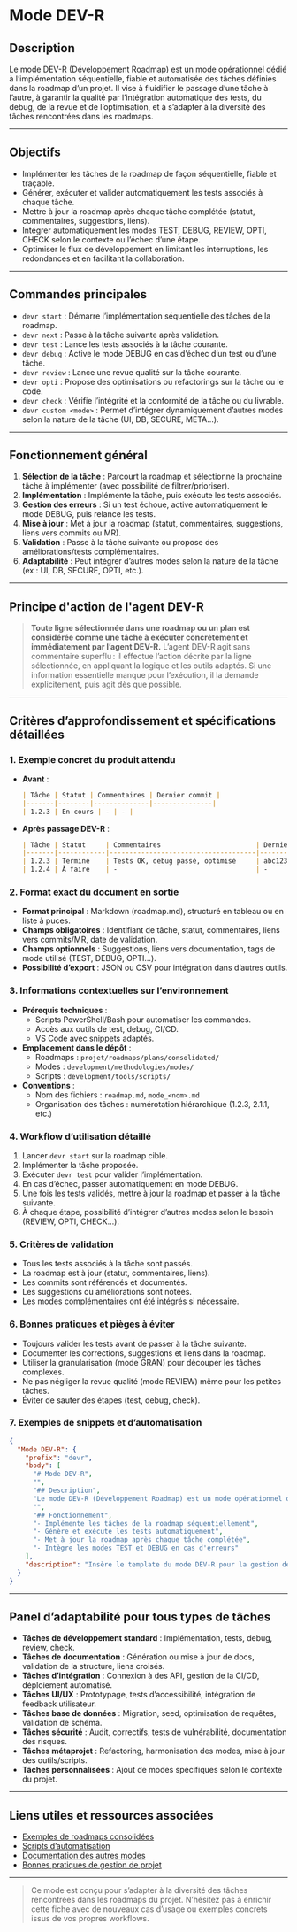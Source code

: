 ﻿# Mode DEV-R

## Description
Le mode DEV-R (Développement Roadmap) est un mode opérationnel dédié à l’implémentation séquentielle, fiable et automatisée des tâches définies dans la roadmap d’un projet. Il vise à fluidifier le passage d’une tâche à l’autre, à garantir la qualité par l’intégration automatique des tests, du debug, de la revue et de l’optimisation, et à s’adapter à la diversité des tâches rencontrées dans les roadmaps.

---

## Objectifs
- Implémenter les tâches de la roadmap de façon séquentielle, fiable et traçable.
- Générer, exécuter et valider automatiquement les tests associés à chaque tâche.
- Mettre à jour la roadmap après chaque tâche complétée (statut, commentaires, suggestions, liens).
- Intégrer automatiquement les modes TEST, DEBUG, REVIEW, OPTI, CHECK selon le contexte ou l’échec d’une étape.
- Optimiser le flux de développement en limitant les interruptions, les redondances et en facilitant la collaboration.

---

## Commandes principales
- `devr start` : Démarre l’implémentation séquentielle des tâches de la roadmap.
- `devr next` : Passe à la tâche suivante après validation.
- `devr test` : Lance les tests associés à la tâche courante.
- `devr debug` : Active le mode DEBUG en cas d’échec d’un test ou d’une tâche.
- `devr review` : Lance une revue qualité sur la tâche courante.
- `devr opti` : Propose des optimisations ou refactorings sur la tâche ou le code.
- `devr check` : Vérifie l’intégrité et la conformité de la tâche ou du livrable.
- `devr custom <mode>` : Permet d’intégrer dynamiquement d’autres modes selon la nature de la tâche (UI, DB, SECURE, META…).

---

## Fonctionnement général
1. **Sélection de la tâche** : Parcourt la roadmap et sélectionne la prochaine tâche à implémenter (avec possibilité de filtrer/prioriser).
2. **Implémentation** : Implémente la tâche, puis exécute les tests associés.
3. **Gestion des erreurs** : Si un test échoue, active automatiquement le mode DEBUG, puis relance les tests.
4. **Mise à jour** : Met à jour la roadmap (statut, commentaires, suggestions, liens vers commits ou MR).
5. **Validation** : Passe à la tâche suivante ou propose des améliorations/tests complémentaires.
6. **Adaptabilité** : Peut intégrer d’autres modes selon la nature de la tâche (ex : UI, DB, SECURE, OPTI, etc.).

---

## Principe d'action de l'agent DEV-R

> **Toute ligne sélectionnée dans une roadmap ou un plan est considérée comme une tâche à exécuter concrètement et immédiatement par l’agent DEV-R.**
> L’agent DEV-R agit sans commentaire superflu : il effectue l’action décrite par la ligne sélectionnée, en appliquant la logique et les outils adaptés.
> Si une information essentielle manque pour l’exécution, il la demande explicitement, puis agit dès que possible.

---

## Critères d’approfondissement et spécifications détaillées

### 1. Exemple concret du produit attendu
- **Avant** :  
  ```markdown
  | Tâche | Statut | Commentaires | Dernier commit |
  |-------|--------|--------------|---------------|
  | 1.2.3 | En cours | - | - |
  ```
- **Après passage DEV-R** :  
  ```markdown
  | Tâche | Statut     | Commentaires                        | Dernier commit |
  |-------|------------|-------------------------------------|---------------|
  | 1.2.3 | Terminé    | Tests OK, debug passé, optimisé     | abc1234       |
  | 1.2.4 | À faire    | -                                   | -             |
  ```

### 2. Format exact du document en sortie
- **Format principal** : Markdown (roadmap.md), structuré en tableau ou en liste à puces.
- **Champs obligatoires** : Identifiant de tâche, statut, commentaires, liens vers commits/MR, date de validation.
- **Champs optionnels** : Suggestions, liens vers documentation, tags de mode utilisé (TEST, DEBUG, OPTI…).
- **Possibilité d’export** : JSON ou CSV pour intégration dans d’autres outils.

### 3. Informations contextuelles sur l’environnement
- **Prérequis techniques** :  
  - Scripts PowerShell/Bash pour automatiser les commandes.
  - Accès aux outils de test, debug, CI/CD.
  - VS Code avec snippets adaptés.
- **Emplacement dans le dépôt** :  
  - Roadmaps : `projet/roadmaps/plans/consolidated/`
  - Modes : `development/methodologies/modes/`
  - Scripts : `development/tools/scripts/`
- **Conventions** :  
  - Nom des fichiers : `roadmap.md`, `mode_<nom>.md`
  - Organisation des tâches : numérotation hiérarchique (1.2.3, 2.1.1, etc.)

### 4. Workflow d’utilisation détaillé
1. Lancer `devr start` sur la roadmap cible.
2. Implémenter la tâche proposée.
3. Exécuter `devr test` pour valider l’implémentation.
4. En cas d’échec, passer automatiquement en mode DEBUG.
5. Une fois les tests validés, mettre à jour la roadmap et passer à la tâche suivante.
6. À chaque étape, possibilité d’intégrer d’autres modes selon le besoin (REVIEW, OPTI, CHECK…).

### 5. Critères de validation
- Tous les tests associés à la tâche sont passés.
- La roadmap est à jour (statut, commentaires, liens).
- Les commits sont référencés et documentés.
- Les suggestions ou améliorations sont notées.
- Les modes complémentaires ont été intégrés si nécessaire.

### 6. Bonnes pratiques et pièges à éviter
- Toujours valider les tests avant de passer à la tâche suivante.
- Documenter les corrections, suggestions et liens dans la roadmap.
- Utiliser la granularisation (mode GRAN) pour découper les tâches complexes.
- Ne pas négliger la revue qualité (mode REVIEW) même pour les petites tâches.
- Éviter de sauter des étapes (test, debug, check).

### 7. Exemples de snippets et d’automatisation
```json
{
  "Mode DEV-R": {
    "prefix": "devr",
    "body": [
      "# Mode DEV-R",
      "",
      "## Description",
      "Le mode DEV-R (Développement Roadmap) est un mode opérationnel qui se concentre sur l'implémentation des tâches définies dans la roadmap.",
      "",
      "## Fonctionnement",
      "- Implémente les tâches de la roadmap séquentiellement",
      "- Génère et exécute les tests automatiquement",
      "- Met à jour la roadmap après chaque tâche complétée",
      "- Intègre les modes TEST et DEBUG en cas d'erreurs"
    ],
    "description": "Insère le template du mode DEV-R pour la gestion de roadmap."
  }
}
```

---

## Panel d’adaptabilité pour tous types de tâches

- **Tâches de développement standard** : Implémentation, tests, debug, review, check.
- **Tâches de documentation** : Génération ou mise à jour de docs, validation de la structure, liens croisés.
- **Tâches d’intégration** : Connexion à des API, gestion de la CI/CD, déploiement automatisé.
- **Tâches UI/UX** : Prototypage, tests d’accessibilité, intégration de feedback utilisateur.
- **Tâches base de données** : Migration, seed, optimisation de requêtes, validation de schéma.
- **Tâches sécurité** : Audit, correctifs, tests de vulnérabilité, documentation des risques.
- **Tâches métaprojet** : Refactoring, harmonisation des modes, mise à jour des outils/scripts.
- **Tâches personnalisées** : Ajout de modes spécifiques selon le contexte du projet.

---

## Liens utiles et ressources associées

- [Exemples de roadmaps consolidées](../../projet/roadmaps/plans/consolidated/)
- [Scripts d’automatisation](../../development/tools/scripts/)
- [Documentation des autres modes](../modes/)
- [Bonnes pratiques de gestion de projet](../../documentation/best-practices.md)

---

> Ce mode est conçu pour s’adapter à la diversité des tâches rencontrées dans les roadmaps du projet. N’hésitez pas à enrichir cette fiche avec de nouveaux cas d’usage ou exemples concrets issus de vos propres workflows.
